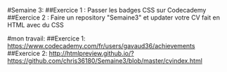 #Semaine 3:
##Exercice 1 : 
Passer les badges CSS sur Codecademy
##Exercice 2 : 
Faire un repository "Semaine3" et updater votre CV fait en HTML avec du CSS

#mon travail:
##Exercice 1:
https://www.codecademy.com/fr/users/gavaud36/achievements
##Exercice 2:
http://htmlpreview.github.io/?https://github.com/chris36180/Semaine3/blob/master/cvindex.html
